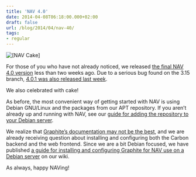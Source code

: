 ```yaml
---
title: 'NAV 4.0'
date: 2014-04-08T06:18:00.000+02:00
draft: false
url: /blog/2014/04/nav-40/
tags: 
- regular
---
```


<img alt="[NAV Cake]" src="http://55.media.tumblr.com/935015da00fd090b8c984b8297d9691d/tumblr_inline_n3plreofEe1swzy6x.jpg" class="pull-right" />

For those of you who have not already noticed, we released [the final NAV 4.0 version](https://postlister.uninett.no/sympa/arc/nav-users/2014-03/msg00036.html) less than two weeks ago. Due to a serious bug found on the 3.15 branch, [4.0.1 was also released last week](https://launchpad.net/nav/4.0/4.0.1).

We also celebrated with cake!

As before, the most convenient way of getting started with NAV is using Debian GNU/Linux and the packages from our APT repository. If you aren’t already up and running with NAV, see our [guide for adding the repository to your Debian server](https://nav.uninett.no/nav_on_debian).

We realize that [Graphite’s documentation may not be the best](http://graphite.wikidot.com/), and we are already receiving question about installing and configuring both the Carbon backend and the web frontend. Since we are a bit Debian focused, we have published [a guide for installing and configuring Graphite for NAV use on a Debian server](https://nav.uninett.no/graphite_on_debian) on our wiki.

As always, happy NAVing!
